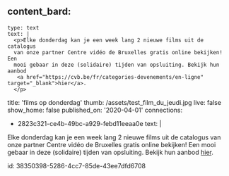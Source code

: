 content_bard:
  -
    type: text
    text: |
      <p>Elke donderdag kan je een week lang 2 nieuwe films uit de catalogus 
      van onze partner Centre vidéo de Bruxelles gratis online bekijken! Een 
      mooi gebaar in deze (solidaire) tijden van opsluiting. Bekijk hun aanbod
       <a href="https://cvb.be/fr/categories-devenements/en-ligne" target="_blank">hier</a>.
      </p>
title: 'films op donderdag'
thumb: /assets/test_film_du_jeudi.jpg
live: false
show_home: false
published_on: '2020-04-01'
connections:
  - 2823c321-ce4b-49bc-a929-febd11eeaa0e
text: |
  <p>Elke donderdag kan je een week lang 2 nieuwe films uit de catalogus van onze partner Centre vidéo de Bruxelles gratis online bekijken! Een mooi gebaar in deze (solidaire) tijden van opsluiting. Bekijk hun aanbod <a href="https://cvb.be/fr/chaque-semaine-cvb-donne-lacces-gratuit-a-deux-films-de-son-catalogue" target="_blank">hier</a>.
  </p>
id: 38350398-5286-4cc7-85de-43ee7dfd6708
